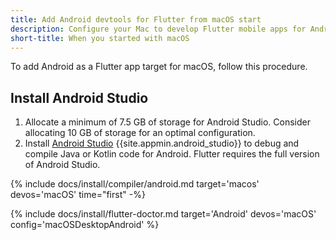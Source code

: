 ```yaml
---
title: Add Android devtools for Flutter from macOS start
description: Configure your Mac to develop Flutter mobile apps for Android.
short-title: When you started with macOS
---
```


To add Android as a Flutter app target for macOS, follow this procedure.

## Install Android Studio

1. Allocate a minimum of 7.5 GB of storage for Android Studio.
   Consider allocating 10 GB of storage for an optimal configuration.
1. Install [Android Studio][] {{site.appmin.android_studio}} to debug and compile
   Java or Kotlin code for Android.
   Flutter requires the full version of Android Studio.

{% include docs/install/compiler/android.md
   target='macos'
   devos='macOS'
   time="first" -%}

{% include docs/install/flutter-doctor.md
   target='Android'
   devos='macOS'
   config='macOSDesktopAndroid' %}

[Android Studio]: https://developer.android.com/studio/install#mac
